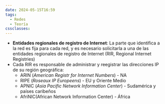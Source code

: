 ```yaml
---
date: 2024-05-15T16:59
tags:
  - Redes
  - Teoría
cssclasses:
---
```

* **Entidades regionales de registro de Internet**: La parte que identifica a la red es fija para cada red, y es necesario solicitarla a una de las entidades regionales de registro de Internet (RIR, Regional Internet Registries)
* Cada RIR es responsable de administrar y reegistrar las direcciones IP de su región geográfica:
	* ARIN (*American Registr for Internet Numbers*) - NA
	* RIPE (*Roseaux IP Europeens*) - EU y Oriente Medio
	* APNIC (*Asia Pacific Network Information Center*) - Sudamérica y países caribeños
	* AfriNIC(African Network Information Center) - África